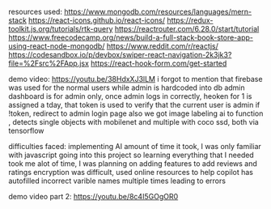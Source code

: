 resources used: 
https://www.mongodb.com/resources/languages/mern-stack
https://react-icons.github.io/react-icons/
https://redux-toolkit.js.org/tutorials/rtk-query
https://reactrouter.com/6.28.0/start/tutorial
https://www.freecodecamp.org/news/build-a-full-stack-book-store-app-using-react-node-mongodb/
https://www.reddit.com/r/reactjs/
https://codesandbox.io/p/devbox/swiper-react-navigation-2k3jk3?file=%2Fsrc%2FApp.jsx
https://react-hook-form.com/get-started


demo video:
https://youtu.be/38HdxXJ3lLM
i forgot to mention that firebase was used for the normal users while admin is hardcoded into db
admin dashboard is for admin only, once admin logs in correctly, heoken for 1  is assigned a tday, that token is used to verify that the current user is admin if !token, redirect to admin login page
also we got image labeling ai to function , detects single objects with mobilenet and multiple with coco ssd, both via tensorflow

difficulties faced:
implementing AI 
amount of time it took, I was only familiar with javascript going into this project so learning everything that I needed took me alot of time, I was planning on adding features to add reviews and ratings 
encryption was difficult, used online resources to help
copilot has autofilled incorrect varible names multiple times leading to errors


demo video part 2: 
https://youtu.be/8c4I5GOgOR0


